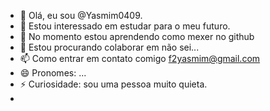 - 👋 Olá, eu sou @Yasmim0409.
- 👀 Estou interessado em estudar para o meu futuro.
- 🌱 No momento estou aprendendo como mexer no github
- 💞️ Estou procurando colaborar em não sei...
- 📫 Como entrar em contato comigo f2yasmim@gmail.com 
- 😄 Pronomes: ...
- ⚡ Curiosidade: sou uma pessoa muito quieta. 
-

<!---
Yasmim0409/Yasmim0409 is a ✨ special ✨ repository because its `README.md` (this file) appears on your GitHub profile.
You can click the Preview link to take a look at your changes.
--->
